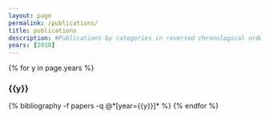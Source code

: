 ```yaml
---
layout: page
permalink: /publications/
title: publications
description: #Publications by categories in reversed chronological order. Generated by jekyll-scholar.
years: [2018]
---
```


{% for y in page.years %}
  <h3 class="year">{{y}}</h3>
  {% bibliography -f papers -q @*[year={{y}}]* %}
{% endfor %}
